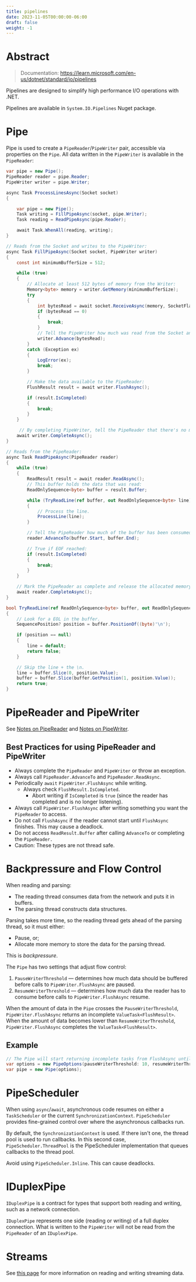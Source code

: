 ```yaml
---
title: pipelines
date: 2023-11-05T00:00:00-06:00
draft: false
weight: -1
---
```


# Abstract
> Documentation: https://learn.microsoft.com/en-us/dotnet/standard/io/pipelines

Pipelines are designed to simplify high performance I/O operations with .NET.

Pipelines are available in `System.IO.Pipelines` Nuget package.

# Pipe
Pipe is used to create a `PipeReader`/`PipeWriter` pair, accessible via properties on the `Pipe`. All data written in the `PipeWriter` is available in the `PipeReader`:
```cs
var pipe = new Pipe();
PipeReader reader = pipe.Reader;
PipeWriter writer = pipe.Writer;
```

```cs
async Task ProcessLinesAsync(Socket socket)
{

    var pipe = new Pipe();
    Task writing = FillPipeAsync(socket, pipe.Writer);
    Task reading = ReadPipeAsync(pipe.Reader);

    await Task.WhenAll(reading, writing);
}

// Reads from the Socket and writes to the PipeWriter:
async Task FillPipeAsync(Socket socket, PipeWriter writer)
{
    const int minimumBufferSize = 512;

    while (true)
    {
        // Allocate at least 512 bytes of memory from the Writer:
        Memory<byte> memory = writer.GetMemory(minimumBufferSize);
        try
        {
            int bytesRead = await socket.ReceiveAsync(memory, SocketFlags.None);
            if (bytesRead == 0)
            {
                break;
            }
            // Tell the PipeWriter how much was read from the Socket and written to the buffer:
            writer.Advance(bytesRead);
        }
        catch (Exception ex)
        {
            LogError(ex);
            break;
        }

        // Make the data available to the PipeReader:
        FlushResult result = await writer.FlushAsync();

        if (result.IsCompleted)
        {
            break;
        }
    }

     // By completing PipeWriter, tell the PipeReader that there's no more data coming.
    await writer.CompleteAsync();
}

// Reads from the PipeReader:
async Task ReadPipeAsync(PipeReader reader)
{
    while (true)
    {
        ReadResult result = await reader.ReadAsync();
        // This buffer holds the data that was read:
        ReadOnlySequence<byte> buffer = result.Buffer;

        while (TryReadLine(ref buffer, out ReadOnlySequence<byte> line))
        {
            // Process the line.
            ProcessLine(line);
        }

        // Tell the PipeReader how much of the buffer has been consumed and examined:
        reader.AdvanceTo(buffer.Start, buffer.End);

        // True if EOF reached:
        if (result.IsCompleted)
        {
            break;
        }
    }

    // Mark the PipeReader as complete and release the allocated memory:
    await reader.CompleteAsync();
}

bool TryReadLine(ref ReadOnlySequence<byte> buffer, out ReadOnlySequence<byte> line)
{
    // Look for a EOL in the buffer.
    SequencePosition? position = buffer.PositionOf((byte)'\n');

    if (position == null)
    {
        line = default;
        return false;
    }

    // Skip the line + the \n.
    line = buffer.Slice(0, position.Value);
    buffer = buffer.Slice(buffer.GetPosition(1, position.Value));
    return true;
}
```

# PipeReader and PipeWriter
See [Notes on PipeReader](./pipereader) and [Notes on PipeWriter](./pipewriter).

## Best Practices for using PipeReader and PipeWriter
- Always complete the `PipeReader` and `PipeWriter` or throw an exception.
- Always call `PipeReader.AdvanceTo` and `PipeReader.ReadAsync`.
- Periodically `await` `PipeWriter.FlushAsync` while writing.
  - Always check `FlushResult.IsCompleted`.
    - Abort writing if `IsCompleted` is `true` (since the reader has completed and is no longer listening).
- Always call `PipeWriter.FlushAsync` after writing something you want the `PipeReader` to access.
- <r>Do not</r> call `FlushAsync` if the reader cannot start until `FlushAsync` finishes. This may cause a deadlock.
- <r>Do not</r> access `ReadResult.Buffer` after calling `AdvanceTo` or completing the `PipeReader.`
- <o>Caution</o>: These types are not thread safe.

# Backpressure and Flow Control
When reading and parsing:
* The reading thread consumes data from the network and puts it in buffers.
* The parsing thread constructs data structures.

Parsing takes more time, so the reading thread gets ahead of the parsing thread, so it must either:
* Pause, or;
* Allocate more memory to store the data for the parsing thread.

This is *backpressure*.  

The `Pipe` has two settings that adjust flow control:
1. `PauseWriterThreshold` — determines how much data should be buffered before calls to `PipeWriter.FlushAsync` are paused.
2. `ResumeWriterThreshold` — determines how much data the reader has to consume before calls to `PipeWriter.FlushAsync` resume.

When the amount of data in the `Pipe` crosses the `PauseWriterThreshold`, `PipeWriter.FlushAsync` returns an incomplete `ValueTask<FlushResult>`.
When the amount of data becomes lower than `ResumeWriterThreshold`, `PipeWriter.FlushAsync` completes the `ValueTask<FlushResult>`.

## Example
```cs
// The Pipe will start returning incomplete tasks from FlushAsync until the reader examines at least 5 bytes:
var options = new PipeOptions(pauseWriterThreshold: 10, resumeWriterThreshold: 5);
var pipe = new Pipe(options);
```

# PipeScheduler
When using `async`/`await`, asynchronous code resumes on either a `TaskScheduler` or the current `SynchronizationContext`. 
`PipeScheduler` provides fine-grained control over where the asynchronous callbacks run.

By default, the `SynchronizationContext` is used. If there isn't one, the thread pool is used to run callbacks. In this second case,
`PipeScheduler.ThreadPool` is the PipeScheduler implementation that queues callbacks to the thread pool.

<o>Avoid using `PipeScheduler.Inline`</o>. This can cause deadlocks.

# IDuplexPipe
`IDuplexPipe` is a contract for types that support both reading and writing, such as a network connection.

`IDuplexPipe` represents one side (reading or writing) of a full duplex connection. What is written to the `PipeWriter` will
not be read from the `PipeReader` of an `IDuplexPipe`.

# Streams
See [this page](https://learn.microsoft.com/en-us/dotnet/standard/io/pipelines#streams) for more information on reading and writing streaming data.